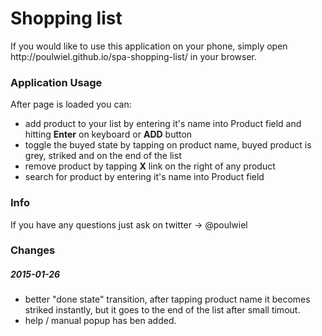 <h1>Shopping list</h1>

<p>If you would like to use this application on your phone, simply open http://poulwiel.github.io/spa-shopping-list/ in your browser.</p>

<h3>Application Usage</h3>
<p>
After page is loaded you can:
<ul>
<li>add product to your list by entering it's name into Product field and hitting <b>Enter</b> on keyboard or <b>ADD</b> button</li>
<li>toggle the buyed state by tapping on product name, buyed product is grey, striked and on the end of the list</li>
<li>remove product by tapping <b>X</b> link on the right of any product</li>
<li>search for product by entering it's name into Product field</li>
</ul>
</p>

<h3>Info</h3>
<p>If you have any questions just ask on twitter -> @poulwiel

<h3>Changes</h3>
<p>
<h5>2015-01-26</h5>
<ul>
<li>better "done state" transition, after tapping product name it becomes striked instantly, but it goes to the end of the list after small timout.</li>
<li>help / manual popup has ben added.</li>
</p>
